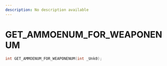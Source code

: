 ```yaml
---
description: No description available 
---
```


# GET_AMMOENUM_FOR_WEAPONENUM

```cpp
int GET_AMMOENUM_FOR_WEAPONENUM(int _Unk0);
```
